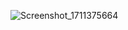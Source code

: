![Screenshot_1711375664](https://github.com/RahulKhamitkar/InstagramProfileCompose/assets/29249864/7150b22b-4f8d-415f-8eaf-16a521d85a39)

